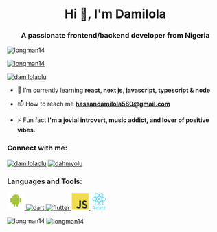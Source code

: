 <h1 align="center">Hi 👋, I'm Damilola</h1>
<h3 align="center">A passionate frontend/backend developer from Nigeria</h3>

<p align="left"> <img src="https://komarev.com/ghpvc/?username=longman14&label=Profile%20views&color=0e75b6&style=flat" alt="longman14" /> </p>

<p align="left"> <a href="https://github.com/ryo-ma/github-profile-trophy"><img src="https://github-profile-trophy.vercel.app/?username=longman14" alt="longman14" /></a> </p>

<p align="left"> <a href="https://twitter.com/damilolaolu" target="blank"><img src="https://img.shields.io/twitter/follow/damilolaolu?logo=twitter&style=for-the-badge" alt="damilolaolu" /></a> </p>

- 🌱 I’m currently learning **react, next js, javascript, typescript & node**

- 📫 How to reach me **hassandamilola580@gmail.com**

- ⚡ Fun fact **I'm a jovial introvert, music addict, and lover of positive vibes.**

<h3 align="left">Connect with me:</h3>
<p align="left">
<a href="https://twitter.com/damilolaolu" target="blank"><img align="center" src="https://raw.githubusercontent.com/rahuldkjain/github-profile-readme-generator/master/src/images/icons/Social/twitter.svg" alt="damilolaolu" height="30" width="40" /></a>
<a href="https://instagram.com/dahmyolu" target="blank"><img align="center" src="https://raw.githubusercontent.com/rahuldkjain/github-profile-readme-generator/master/src/images/icons/Social/instagram.svg" alt="dahmyolu" height="30" width="40" /></a>
</p>

<h3 align="left">Languages and Tools:</h3>
<p align="left"> <a href="https://developer.android.com" target="_blank" rel="noreferrer"> <img src="https://raw.githubusercontent.com/devicons/devicon/master/icons/android/android-original-wordmark.svg" alt="android" width="40" height="40"/> </a> <a href="https://dart.dev" target="_blank" rel="noreferrer"> <img src="https://www.vectorlogo.zone/logos/dartlang/dartlang-icon.svg" alt="dart" width="40" height="40"/> </a> <a href="https://flutter.dev" target="_blank" rel="noreferrer"> <img src="https://www.vectorlogo.zone/logos/flutterio/flutterio-icon.svg" alt="flutter" width="40" height="40"/> </a> <a href="https://developer.mozilla.org/en-US/docs/Web/JavaScript" target="_blank" rel="noreferrer"> <img src="https://raw.githubusercontent.com/devicons/devicon/master/icons/javascript/javascript-original.svg" alt="javascript" width="40" height="40"/> </a> <a href="https://reactjs.org/" target="_blank" rel="noreferrer"> <img src="https://raw.githubusercontent.com/devicons/devicon/master/icons/react/react-original-wordmark.svg" alt="react" width="40" height="40"/> </a> </p>

<p><img align="left" src="https://github-readme-stats.vercel.app/api/top-langs?username=longman14&show_icons=true&locale=en&layout=compact" alt="longman14" /></p>

<p>&nbsp;<img align="center" src="https://github-readme-stats.vercel.app/api?username=longman14&show_icons=true&locale=en" alt="longman14" /></p>
